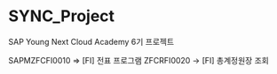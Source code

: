 # SYNC_Project
SAP Young Next Cloud Academy 6기 프로젝트

SAPMZFCFI0010 => [FI] 전표 프로그램
ZFCRFI0020 -> [FI] 총계정원장 조회
